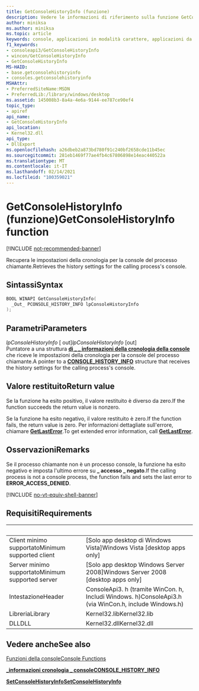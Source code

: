 ```yaml
---
title: GetConsoleHistoryInfo (funzione)
description: Vedere le informazioni di riferimento sulla funzione GetConsoleHistoryInfo, che recupera le impostazioni della cronologia per la console del processo chiamante.
author: miniksa
ms.author: miniksa
ms.topic: article
keywords: console, applicazioni in modalità carattere, applicazioni da riga di comando, applicazioni di terminale, api della console
f1_keywords:
- consoleapi3/GetConsoleHistoryInfo
- wincon/GetConsoleHistoryInfo
- GetConsoleHistoryInfo
MS-HAID:
- base.getconsolehistoryinfo
- consoles.getconsolehistoryinfo
MSHAttr:
- PreferredSiteName:MSDN
- PreferredLib:/library/windows/desktop
ms.assetid: 145008b3-8a4a-4e6a-9144-ee787ce90ef4
topic_type:
- apiref
api_name:
- GetConsoleHistoryInfo
api_location:
- Kernel32.dll
api_type:
- DllExport
ms.openlocfilehash: a26dbeb2a873bd780f91c240bf2658cde11b45ec
ms.sourcegitcommit: 281eb1469f77ae4fb4c67806898e14eac440522a
ms.translationtype: MT
ms.contentlocale: it-IT
ms.lasthandoff: 02/14/2021
ms.locfileid: "100359021"
---
```

# <a name="getconsolehistoryinfo-function"></a><span data-ttu-id="32219-104">GetConsoleHistoryInfo (funzione)</span><span class="sxs-lookup"><span data-stu-id="32219-104">GetConsoleHistoryInfo function</span></span>

[!INCLUDE [not-recommended-banner](./includes/not-recommended-banner.md)]

<span data-ttu-id="32219-105">Recupera le impostazioni della cronologia per la console del processo chiamante.</span><span class="sxs-lookup"><span data-stu-id="32219-105">Retrieves the history settings for the calling process's console.</span></span>

## <a name="syntax"></a><span data-ttu-id="32219-106">Sintassi</span><span class="sxs-lookup"><span data-stu-id="32219-106">Syntax</span></span>

```C
BOOL WINAPI GetConsoleHistoryInfo(
  _Out_ PCONSOLE_HISTORY_INFO lpConsoleHistoryInfo
);
```

## <a name="parameters"></a><span data-ttu-id="32219-107">Parametri</span><span class="sxs-lookup"><span data-stu-id="32219-107">Parameters</span></span>

<span data-ttu-id="32219-108">*lpConsoleHistoryInfo* \[ out\]</span><span class="sxs-lookup"><span data-stu-id="32219-108">*lpConsoleHistoryInfo* \[out\]</span></span>  
<span data-ttu-id="32219-109">Puntatore a una struttura [**di \_ \_ informazioni della cronologia della console**](console-history-info.md) che riceve le impostazioni della cronologia per la console del processo chiamante.</span><span class="sxs-lookup"><span data-stu-id="32219-109">A pointer to a [**CONSOLE\_HISTORY\_INFO**](console-history-info.md) structure that receives the history settings for the calling process's console.</span></span>

## <a name="return-value"></a><span data-ttu-id="32219-110">Valore restituito</span><span class="sxs-lookup"><span data-stu-id="32219-110">Return value</span></span>

<span data-ttu-id="32219-111">Se la funzione ha esito positivo, il valore restituito è diverso da zero.</span><span class="sxs-lookup"><span data-stu-id="32219-111">If the function succeeds the return value is nonzero.</span></span>

<span data-ttu-id="32219-112">Se la funzione ha esito negativo, il valore restituito è zero.</span><span class="sxs-lookup"><span data-stu-id="32219-112">If the function fails, the return value is zero.</span></span> <span data-ttu-id="32219-113">Per informazioni dettagliate sull'errore, chiamare [**GetLastError**](/windows/win32/api/errhandlingapi/nf-errhandlingapi-getlasterror).</span><span class="sxs-lookup"><span data-stu-id="32219-113">To get extended error information, call [**GetLastError**](/windows/win32/api/errhandlingapi/nf-errhandlingapi-getlasterror).</span></span>

## <a name="remarks"></a><span data-ttu-id="32219-114">Osservazioni</span><span class="sxs-lookup"><span data-stu-id="32219-114">Remarks</span></span>

<span data-ttu-id="32219-115">Se il processo chiamante non è un processo console, la funzione ha esito negativo e imposta l'ultimo errore su **\_ accesso \_ negato**.</span><span class="sxs-lookup"><span data-stu-id="32219-115">If the calling process is not a console process, the function fails and sets the last error to **ERROR\_ACCESS\_DENIED**.</span></span>

[!INCLUDE [no-vt-equiv-shell-banner](./includes/no-vt-equiv-shell-banner.md)]

## <a name="requirements"></a><span data-ttu-id="32219-116">Requisiti</span><span class="sxs-lookup"><span data-stu-id="32219-116">Requirements</span></span>

| &nbsp; | &nbsp; |
|-|-|
| <span data-ttu-id="32219-117">Client minimo supportato</span><span class="sxs-lookup"><span data-stu-id="32219-117">Minimum supported client</span></span> | <span data-ttu-id="32219-118">\[Solo app desktop di Windows Vista\]</span><span class="sxs-lookup"><span data-stu-id="32219-118">Windows Vista \[desktop apps only\]</span></span> |
| <span data-ttu-id="32219-119">Server minimo supportato</span><span class="sxs-lookup"><span data-stu-id="32219-119">Minimum supported server</span></span> | <span data-ttu-id="32219-120">\[Solo app desktop Windows Server 2008\]</span><span class="sxs-lookup"><span data-stu-id="32219-120">Windows Server 2008 \[desktop apps only\]</span></span> |
| <span data-ttu-id="32219-121">Intestazione</span><span class="sxs-lookup"><span data-stu-id="32219-121">Header</span></span> | <span data-ttu-id="32219-122">ConsoleApi3. h (tramite WinCon. h, Includi Windows. h)</span><span class="sxs-lookup"><span data-stu-id="32219-122">ConsoleApi3.h (via WinCon.h, include Windows.h)</span></span> |
| <span data-ttu-id="32219-123">Libreria</span><span class="sxs-lookup"><span data-stu-id="32219-123">Library</span></span> | <span data-ttu-id="32219-124">Kernel32.lib</span><span class="sxs-lookup"><span data-stu-id="32219-124">Kernel32.lib</span></span> |
| <span data-ttu-id="32219-125">DLL</span><span class="sxs-lookup"><span data-stu-id="32219-125">DLL</span></span> | <span data-ttu-id="32219-126">Kernel32.dll</span><span class="sxs-lookup"><span data-stu-id="32219-126">Kernel32.dll</span></span> |

## <a name="see-also"></a><span data-ttu-id="32219-127">Vedere anche</span><span class="sxs-lookup"><span data-stu-id="32219-127">See also</span></span>

[<span data-ttu-id="32219-128">Funzioni della console</span><span class="sxs-lookup"><span data-stu-id="32219-128">Console Functions</span></span>](console-functions.md)

[<span data-ttu-id="32219-129">**\_informazioni cronologia \_ console**</span><span class="sxs-lookup"><span data-stu-id="32219-129">**CONSOLE\_HISTORY\_INFO**</span></span>](console-history-info.md)

[<span data-ttu-id="32219-130">**SetConsoleHistoryInfo**</span><span class="sxs-lookup"><span data-stu-id="32219-130">**SetConsoleHistoryInfo**</span></span>](setconsolehistoryinfo.md)